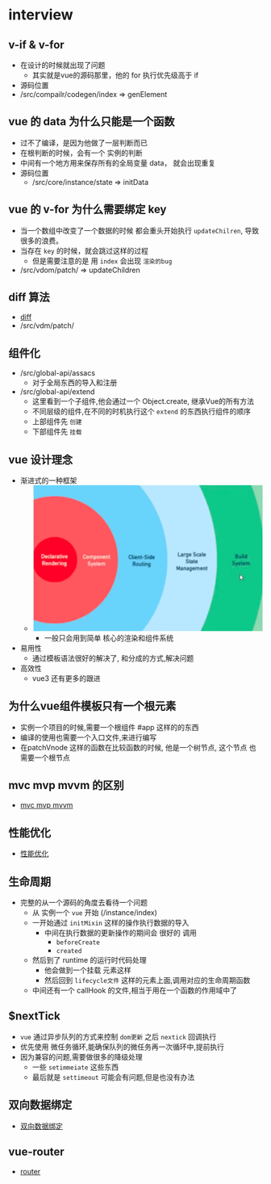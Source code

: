# interview

##  v-if & v-for
- 在设计的时候就出现了问题
  - 其实就是vue的源码那里，他的 for 执行优先级高于 if 
- 源码位置
 - /src/compailr/codegen/index  => genElement
## vue 的 data 为什么只能是一个函数

- 过不了编译，是因为他做了一层判断而已
- 在根判断的时候，会有一个 实例的判断
- 中间有一个地方用来保存所有的全局变量 data， 就会出现重复
- 源码位置
  - /src/core/instance/state => initData

## vue 的 v-for 为什么需要绑定 key
- 当一个数组中改变了一个数据的时候 都会重头开始执行 `updateChilren`, 导致很多的浪费。  
- 当存在 `key` 的时候，就会跳过这样的过程
  - 但是需要注意的是 用 `index` 会出现 `渲染的bug` 
- /src/vdom/patch/ => updateChildren
## diff 算法
- [diff](./diff.md)
- /src/vdm/patch/ 

## 组件化
- /src/global-api/assacs 
  - 对于全局东西的导入和注册 
- /src/global-api/extend
  - 这里看到一个子组件,他会通过一个 Object.create, 继承Vue的所有方法 
  - 不同层级的组件,在不同的时机执行这个 `extend` 的东西执行组件的顺序
  - 上部组件先 `创建`
  - 下部组件先 `挂载` 

## vue 设计理念
- 渐进式的一种框架
  - ![](../../image/Snipaste_2022-07-24_17-01-13.png)
    - 一般只会用到简单 核心的渲染和组件系统
- 易用性
  - 通过模板语法很好的解决了, 和分成的方式,解决问题 
- 高效性
  - vue3 还有更多的跟进 

## 为什么vue组件模板只有一个根元素
- 实例一个项目的时候,需要一个根组件 #app 这样的的东西
- 编译的使用也需要一个入口文件,来进行编写
- 在patchVnode 这样的函数在比较函数的时候, 他是一个树节点, 这个节点 也需要一个根节点 

## mvc mvp mvvm 的区别
- [mvc mvp mvvm](./mvvm.md)

## 性能优化
- [性能优化](performance.md)

## 生命周期
- 完整的从一个源码的角度去看待一个问题
  - 从 实例一个 `vue` 开始 (/instance/index)  
  - 一开始通过 `initMixin` 这样的操作执行数据的导入
    - 中间在执行数据的更新操作的期间会 很好的 调用
      - `beforeCreate`  
      - `created`  
  - 然后到了 runtime 的运行时代码处理
    - 他会做到一个挂载 元素这样
    - 然后回到 `lifecycle文件` 这样的元素上面,调用对应的生命周期函数
  - 中间还有一个 callHook 的文件,相当于用在一个函数的作用域中了

## $nextTick
- `vue` 通过异步队列的方式来控制 `dom更新` 之后 `nextick` 回调执行
- 优先使用 微任务循环,能确保队列的微任务再一次循环中,提前执行
- 因为兼容的问题,需要做很多的降级处理
  - 一些 `setimmeiate` 这些东西
  - 最后就是  `settimeout` 可能会有问题,但是也没有办法

## 双向数据绑定
- [双向数据绑定](./model.md)

## vue-router
- [router](./router.md)